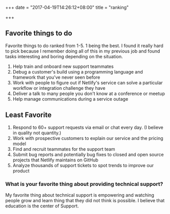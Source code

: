 +++
date = "2017-04-19T14:26:12+08:00"
title = "ranking"

+++

## Favorite things to do

Favorite things to do ranked from 1-5. 1 being the best. I found it really hard to pick because I remember doing all of this in my previous job and found tasks interesting and boring depending on the situation.

1. Help train and onboard new support teammates
2. Debug a customer's build using a programming language and framework that you've never seen before
3. Work with people to figure out if Netlify's service can solve a particular workflow or integration challenge they have
4. Deliver a talk to many people you don't know at a conference or meetup
5. Help manage communications during a service outage


## Least Favorite

1. Respond to 60+ support requests via email or chat every day. (I believe in quality not quantity.)
2. Work with prospective customers to explain our service and the pricing model
3. Find and recruit teammates for the support team
4. Submit bug reports and potentially bug fixes to closed and open source projects that Netlify maintains on GitHub
5. Analyze thousands of support tickets to spot trends to improve our product

### What is your favorite thing about providing technical support?
My favorite thing about technical support is empowering and watching people grow and learn thing that they did not think is possible. I believe that education is the center of Support.
